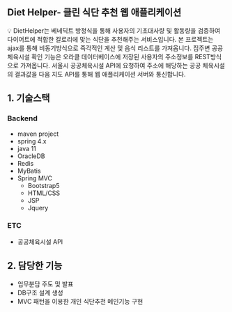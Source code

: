 ## Diet Helper- 클린 식단 추천 웹 애플리케이션

<aside>
💡 DietHelper는 베네딕트 방정식을 통해 사용자의 기초대사량 및 활동량을 검증하여 다이어트에 적합한 칼로리에 맞는 식단을 추천해주는 서비스입니다. 본 프로젝트는 ajax를 통해 비동기방식으로 즉각적인 계산 및 음식 리스트를 가져옵니다. 집주변 공공 체육시설 확인 기능은 오라클 데이터베이스에 저장된 사용자의 주소정보를 REST방식으로 가져옵니다. 서울시 공공체육시설 API에 요청하여 주소에 해당하는 공공 체육시설의 결과값을 다음 지도 API를 통해 웹 애플리케이션 서버와 통신합니다.

</aside>

## 1. 기술스택


### Backend

- maven project
- spring 4.x
- java 11
- OracleDB
- Redis
- MyBatis
- Spring MVC
    - Bootstrap5
    - HTML/CSS
    - JSP
    - Jquery

### ETC

- 공공체육시설 API

## 2. 담당한 기능

- 업무분담 주도 및 발표
- DB구조 설계 생성
- MVC 패턴을 이용한 개인 식단추천 메인기능 구현
